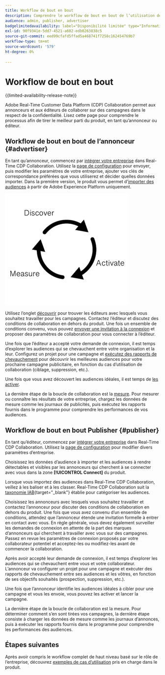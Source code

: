 ```yaml
---
title: Workflow de bout en bout
description: Comprendre le workflow de bout en bout de l’utilisation de Real-Time CDP Collaboration en tant qu’annonceur ou éditeur
audience: admin, publisher, advertiser
badgelimitedavailability: label="Disponibilité limitée" type="Informative" url="https://helpx.adobe.com/legal/product-descriptions/real-time-customer-data-platform-collaboration.html newtab=true"
exl-id: 90f9341e-5dd7-4521-a602-edb0263838c5
source-git-commit: eed99cfafd5ffad5a468741f7258c162454769b7
workflow-type: tm+mt
source-wordcount: '579'
ht-degree: 0%

---
```


# Workflow de bout en bout

{{limited-availability-release-note}}

Adobe Real-Time Customer Data Platform (CDP) Collaboration permet aux annonceurs et aux éditeurs de collaborer sur des campagnes dans le respect de la confidentialité. Lisez cette page pour comprendre le processus afin de tirer le meilleur parti du produit, en tant qu’annonceur ou éditeur.

## Workflow de bout en bout de l’annonceur {#advertiser}

En tant qu’annonceur, commencez par [intégrer votre entreprise](/help/guide/setup/onboard-account.md) dans Real-Time CDP Collaboration. Utilisez la [page de configuration](/help/guide/setup/setup-overview.md) pour envoyer, puis modifier les paramètres de votre entreprise, ajouter vos clés de correspondance préférées que vous utiliserez et décider quelles données importer. Dans la première version, le produit vous permet d’[importer des audiences](/help/guide/setup/onboard-audiences.md) à partir de Adobe Experience Platform uniquement.

![Découvrir, activer, mesurer pour les annonceurs.](/help/assets/end-to-end-workflow/discover-activate-measure.png)

Utilisez l’onglet [découvrir](/help/guide/connect/discover-publishers.md) pour trouver les éditeurs avec lesquels vous souhaitez travailler pour les campagnes. Contactez l’éditeur et discutez des conditions de collaboration en dehors du produit. Une fois un ensemble de conditions convenu, vous pouvez [envoyer une invitation à la connexion](/help/guide/connect/establishing-connections.md) et proposer des paramètres de collaboration pour vous connecter à l’éditeur.

Une fois que l’éditeur a accepté votre demande de connexion, il est temps d’explorer les audiences qui se chevauchent entre votre organisation et la leur. Configurez un projet pour une campagne et [exécutez des rapports de chevauchement](/help/guide/collaborate/discover.md) pour découvrir les meilleures audiences pour votre prochaine campagne publicitaire, en fonction du cas d’utilisation de collaboration (ciblage, suppression, etc.).

Une fois que vous avez découvert les audiences idéales, il est temps de [les activer](/help/guide/collaborate/activate.md).

La dernière étape de la boucle de collaboration est la [mesure](/help/guide/collaborate/measure.md). Pour mesurer ou connaître les résultats de votre entreprise, chargez les données de mesure comme les journaux de publicités, puis exécutez les rapports fournis dans le programme pour comprendre les performances de vos audiences.

## Workflow de bout en bout Publisher {#publisher}

En tant qu’éditeur, commencez par [intégrer votre entreprise](/help/guide/setup/onboard-account.md) dans Real-Time CDP Collaboration. Utilisez la [page de configuration](/help/guide/setup/setup-overview.md) pour modifier divers paramètres d’entreprise.

Choisissez les données d’audience à importer et les audiences à rendre détectables et visibles par les annonceurs qui cherchent à se connecter avec vous dans la zone **[!UICONTROL Connect]** du produit.

Lorsque vous importez des audiences dans Real-Time CDP Collaboration, veillez à les baliser et à les classer. Real-Time CDP Collaboration suit la [taxonomie IAB](https://www.iab.com/guidelines/content-taxonomy/){target="_blank"} établie pour catégoriser les audiences.

Choisissez les annonceurs avec lesquels vous souhaitez travailler et contactez l’annonceur pour discuter des conditions de collaboration en dehors du produit. Une fois que vous avez convenu d’un ensemble de conditions, attendez que l’annonceur étende une invitation formelle à entrer en contact avec vous. En règle générale, vous devez également surveiller les demandes de connexion en attente de la part des marques d’annonceurs qui cherchent à travailler avec vous sur des campagnes. Passez en revue les paramètres de connexion proposés par votre collaborateur potentiel et acceptez-les ou modifiez-les avant de commencer la collaboration.

Après avoir accepté leur demande de connexion, il est temps d’explorer les audiences qui se chevauchent entre vous et votre collaborateur. L’annonceur va configurer un projet pour une campagne et exécuter des rapports de chevauchement entre ses audiences et les vôtres, en fonction de ses objectifs souhaités (prospection, suppression, etc.).

Une fois que l’annonceur identifie les audiences idéales à cibler pour une campagne et vous les envoie, vous pouvez les activer et lancer la campagne.

La dernière étape de la boucle de collaboration est la mesure. Pour déterminer comment s’en sont tirées vos campagnes, la dernière étape consiste à charger les données de mesure comme les journaux d’annonces, puis à exécuter les rapports fournis dans le programme pour comprendre les performances des audiences.

## Étapes suivantes

Après avoir compris le workflow complet de haut niveau basé sur le rôle de l’entreprise, découvrez [exemples de cas d’utilisation](/help/guide/use-cases-benefits.md) pris en charge dans le produit.
